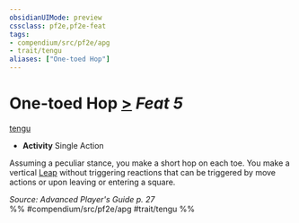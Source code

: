 ```yaml
---
obsidianUIMode: preview
cssclass: pf2e,pf2e-feat
tags:
- compendium/src/pf2e/apg
- trait/tengu
aliases: ["One-toed Hop"]
---
```

# One-toed Hop  [>](../../rules/core-rulebook/chapter-9-playing-the-game.md#Actions "Single Action") *Feat 5*  
[tengu](../../rules/traits/tengu-b1.md)  

- **Activity** Single Action

Assuming a peculiar stance, you make a short hop on each toe. You make a vertical [Leap](../../rules/actions/leap.md) without triggering reactions that can be triggered by move actions or upon leaving or entering a square.

*Source: Advanced Player's Guide p. 27*  
%% #compendium/src/pf2e/apg #trait/tengu %%